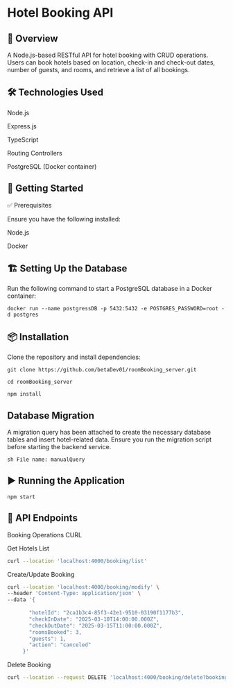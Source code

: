 # Hotel Booking API

## 📌 Overview

A Node.js-based RESTful API for hotel booking with CRUD operations. Users can book hotels based on location, check-in and check-out dates, number of guests, and rooms, and retrieve a list of all bookings.

## 🛠 Technologies Used

Node.js

Express.js

TypeScript

Routing Controllers

PostgreSQL (Docker container)


## 🚀 Getting Started

✅ Prerequisites

Ensure you have the following installed:

Node.js

Docker

## 🏗 Setting Up the Database

Run the following command to start a PostgreSQL database in a Docker container:

```docker run --name postgressDB -p 5432:5432 -e POSTGRES_PASSWORD=root -d postgres```

## 📦 Installation

Clone the repository and install dependencies:

```git clone https://github.com/betaDev01/roomBooking_server.git```

```cd roomBooking_server```

```npm install```


## Database Migration

A migration query has been attached to create the necessary database tables and insert hotel-related data. Ensure you run the migration script before starting the backend service.

```sh File name: manualQuery```

## ▶️ Running the Application

```npm start```

## 🔗 API Endpoints

Booking Operations CURL

Get Hotels List
```sh
curl --location 'localhost:4000/booking/list'
```

Create/Update Booking
```sh
curl --location 'localhost:4000/booking/modify' \
--header 'Content-Type: application/json' \
--data '{
    
       "hotelId": "2ca1b3c4-85f3-42e1-9510-03190f1177b3",
       "checkInDate": "2025-03-10T14:00:00.000Z",
       "checkOutDate": "2025-03-15T11:00:00.000Z",
       "roomsBooked": 3,
       "guests": 1,
       "action": "canceled"
     }'
```
Delete Booking
```sh
curl --location --request DELETE 'localhost:4000/booking/delete?bookingId=23d5b4fd-5db3-452b-916c-2095a15d7682'
```
